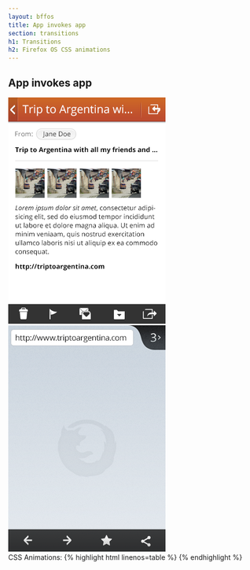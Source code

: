 ```yaml
---
layout: bffos
title: App invokes app
section: transitions
h1: Transitions
h2: Firefox OS CSS animations
---
```


## App invokes app

<section class="transition">
  <article id="example-invoke" class="phone-frame">
    <section class="full frame dark">
      <div class="play">
        <span class="glow"></span>
        <span class="shape"></span>
      </div>
      <div class="statusbar"></div>
      <div class="apps-container">
        <div id="invoke-app-1" class="app">
          <div class="overlay"></div>
          <img src="../images/transitions/email.png" alt="app background"/>
        </div>
        <div id="invoke-app-2" class="app">
          <div class="overlay"></div>
          <img src="../images/transitions/browser.png" alt="app background"/>
        </div>
      </div>
    </article>
  </section>
  <label>CSS Animations:</label>
  {% highlight html linenos=table %}
  {% endhighlight %}
</section>